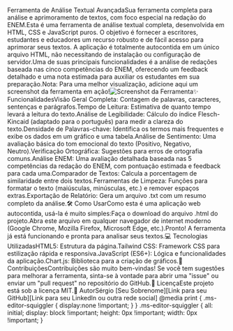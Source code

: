 Ferramenta de Análise Textual AvançadaSua ferramenta completa para análise e aprimoramento de textos, com foco especial na redação do ENEM.Esta é uma ferramenta de análise textual completa, desenvolvida em HTML, CSS e JavaScript puros. O objetivo é fornecer a escritores, estudantes e educadores um recurso robusto e de fácil acesso para aprimorar seus textos. A aplicação é totalmente autocontida em um único arquivo HTML, não necessitando de instalação ou configuração de servidor.Uma de suas principais funcionalidades é a análise de redações baseada nas cinco competências do ENEM, oferecendo um feedback detalhado e uma nota estimada para auxiliar os estudantes em sua preparação.Nota: Para uma melhor visualização, adicione aqui um screenshot da ferramenta em ação!![Screenshot da Ferramenta](caminho/para/sua/imagem.png)✨ FuncionalidadesVisão Geral Completa: Contagem de palavras, caracteres, sentenças e parágrafos.Tempo de Leitura: Estimativa de quanto tempo levará a leitura do texto.Análise de Legibilidade: Cálculo do índice Flesch-Kincaid (adaptado para o português) para medir a clareza do texto.Densidade de Palavras-chave: Identifica os termos mais frequentes e exibe os dados em um gráfico e uma tabela.Análise de Sentimento: Uma avaliação básica do tom emocional do texto (Positivo, Negativo, Neutro).Verificação Ortográfica: Sugestões para erros de ortografia comuns.Análise ENEM: Uma avaliação detalhada baseada nas 5 competências da redação do ENEM, com pontuação estimada e feedback para cada uma.Comparador de Textos: Calcula a porcentagem de similaridade entre dois textos.Ferramentas de Limpeza: Funções para formatar o texto (maiúsculas, minúsculas, etc.) e remover espaços extras.Exportação de Relatório: Gera um arquivo .txt com um resumo completo da análise.🛠️ Como UsarComo esta é uma aplicação web autocontida, usá-la é muito simples:Faça o download do arquivo .html do projeto.Abra este arquivo em qualquer navegador de internet moderno (Google Chrome, Mozilla Firefox, Microsoft Edge, etc.).Pronto! A ferramenta já está funcionando e pronta para analisar seus textos.💻 Tecnologias UtilizadasHTML5: Estrutura da página.Tailwind CSS: Framework CSS para estilização rápida e responsiva.JavaScript (ES6+): Lógica e funcionalidades da aplicação.Chart.js: Biblioteca para a criação de gráficos.🤝 ContribuiçõesContribuições são muito bem-vindas! Se você tem sugestões para melhorar a ferramenta, sinta-se à vontade para abrir uma "issue" ou enviar um "pull request" no repositório do GitHub.📄 LicençaEste projeto está sob a licença MIT.👤 AutorSérgio [Seu Sobrenome][Link para seu GitHub][Link para seu LinkedIn ou outra rede social]
  @media print {
    .ms-editor-squiggler {
        display:none !important;
    }
  }
  .ms-editor-squiggler {
    all: initial;
    display: block !important;
    height: 0px !important;
    width: 0px !important;
  }
